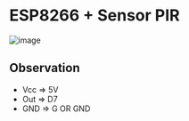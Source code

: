 # ESP8266 + Sensor PIR
![image](https://github.com/jeffersonrucu/ESP8266_Sensor_Pier/assets/46950703/4350354b-4799-469d-b8cf-cd3b1728e1ba)

## Observation
- Vcc => 5V
- Out => D7
- GND => G OR GND
